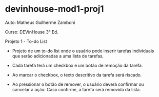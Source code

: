 # devinhouse-mod1-proj1
Auto: Matheus Guilherme Zamboni

Curso: DEVinHouse 3ª Ed.

Projeto 1 - To-do List

- Projeto de um to-do list onde o usuário pode inserir tarefas individuais que serão adicionadas a uma lista de tarefas.

- Cada tarefa terá um checkbox e um botão de remoção da tarefa.

- Ao marcar o checkbox, o texto descritivo da tarefa será riscado.

- Ao pressionar o botão de remover, o usuário deverá confirmar ou cancelar a ação. Caso confirme, a tarefa será removida da lista.
